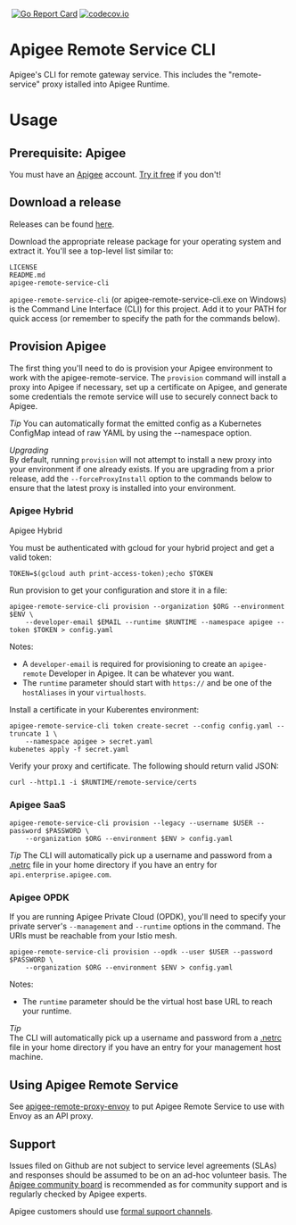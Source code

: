 [![<CirclCI>](https://circleci.com/gh/apigee/apigee-remote-service-cli.svg?style=svg)](https://circleci.com/gh/apigee/apigee-remote-service-cli)
[![Go Report Card](https://goreportcard.com/badge/github.com/apigee/apigee-remote-service-cli)](https://goreportcard.com/report/github.com/apigee/apigee-remote-service-cli)
[![codecov.io](https://codecov.io/github/apigee/apigee-remote-service-cli/coverage.svg?branch=master)](https://codecov.io/github/apigee/apigee-remote-service-cli?branch=master)

# Apigee Remote Service CLI

Apigee's CLI for remote gateway service. This includes the "remote-service"
proxy istalled into Apigee Runtime.

# Usage

## Prerequisite: Apigee

You must have an [Apigee](https://cloud.google.com/apigee/) account. 
[Try it free](https://login.apigee.com/sign__up) if you don't!

## Download a release

Releases can be found [here](../../releases).

Download the appropriate release package for your operating system and 
extract it. You'll see a top-level list similar to:

    LICENSE
    README.md
    apigee-remote-service-cli

`apigee-remote-service-cli` (or apigee-remote-service-cli.exe on Windows) 
is the Command Line Interface (CLI) for this project. Add it to your PATH
for quick access (or remember to specify the path for the commands below).

## Provision Apigee

The first thing you'll need to do is provision your Apigee environment to 
work with the apigee-remote-service. The `provision` command will install 
a proxy into Apigee if necessary, set up a certificate on Apigee, and
generate some credentials the remote service will use to securely connect 
back to Apigee.

_Tip_ 
You can automatically format the emitted config as a Kubernetes ConfigMap
intead of raw YAML by using the --namespace option.

_Upgrading_  
By default, running `provision` will not attempt to install a new proxy 
into your environment if one already exists. If you are upgrading from a 
prior release, add the `--forceProxyInstall` option to the commands below
to ensure that the latest proxy is installed into your environment.

### Apigee Hybrid

Apigee Hybrid 

You must be authenticated with gcloud for your hybrid project and get a
valid token:

    TOKEN=$(gcloud auth print-access-token);echo $TOKEN

Run provision to get your configuration and store it in a file:

    apigee-remote-service-cli provision --organization $ORG --environment $ENV \
        --developer-email $EMAIL --runtime $RUNTIME --namespace apigee --token $TOKEN > config.yaml

Notes:
- A `developer-email` is required for provisioning to create an `apigee-remote` Developer in Apigee. It can be whatever you want.
- The `runtime` parameter should start with `https://` and be one of the `hostAliases` in your `virtualhosts`.

Install a certificate in your Kuberentes environment:

    apigee-remote-service-cli token create-secret --config config.yaml --truncate 1 \
        --namespace apigee > secret.yaml
    kubenetes apply -f secret.yaml

Verify your proxy and certificate. The following should return valid JSON:

    curl --http1.1 -i $RUNTIME/remote-service/certs

### Apigee SaaS

    apigee-remote-service-cli provision --legacy --username $USER --password $PASSWORD \
        --organization $ORG --environment $ENV > config.yaml

_Tip_ 
The CLI will automatically pick up a username and password from a 
[.netrc](https://ec.haxx.se/usingcurl-netrc.html) file in your home 
directory if you have an entry for `api.enterprise.apigee.com`.

### Apigee OPDK

If you are running Apigee Private Cloud (OPDK), you'll need to specify 
your private server's `--management` and `--runtime` options in the 
command. The URIs must be reachable from your Istio mesh.  

    apigee-remote-service-cli provision --opdk --user $USER --password $PASSWORD \
        --organization $ORG --environment $ENV > config.yaml


Notes:
- The `runtime` parameter should be the virtual host base URL to reach your runtime.

_Tip_  
The CLI will automatically pick up a username and password from a 
[.netrc](https://ec.haxx.se/usingcurl-netrc.html) file in your home 
directory if you have an entry for your management host machine.

## Using Apigee Remote Service 

See [apigee-remote-proxy-envoy](../../../apigee-remote-service-envoy)
to put Apigee Remote Service to use with Envoy as an API proxy.

## Support

Issues filed on Github are not subject to service level agreements (SLAs) and responses should be
assumed to be on an ad-hoc volunteer basis. The [Apigee community board](https://community.apigee.com/) 
is recommended as for community support and is regularly checked by Apigee experts.

Apigee customers should use [formal support channels](https://cloud.google.com/apigee/support).
